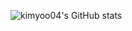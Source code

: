 ![kimyoo04's GitHub stats](https://github-readme-stats.vercel.app/api?username=kimyoo04&show_icons=true&theme=highcontrast)  
